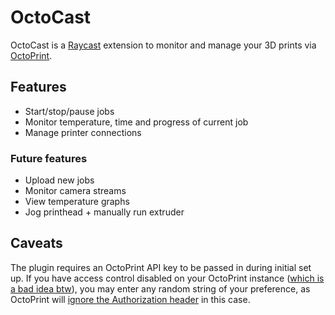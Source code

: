 # OctoCast

OctoCast is a [Raycast](https://raycast.com) extension to monitor and manage your 3D prints via [OctoPrint](https://octoprint.com).

## Features

- Start/stop/pause jobs
- Monitor temperature, time and progress of current job
- Manage printer connections

### Future features

- Upload new jobs
- Monitor camera streams
- View temperature graphs
- Jog printhead + manually run extruder

## Caveats

The plugin requires an OctoPrint API key to be passed in during initial set up. If you have access control disabled on your OctoPrint instance ([which is a bad idea btw](https://docs.octoprint.org/en/1.7.2/features/accesscontrol.html#if-you-are-using-a-vpn-and-your-setup-absolutely-requires-disabling-internal-octoprint-access-controls)), you may enter any random string of your preference, as OctoPrint will [ignore the Authorization header](https://docs.octoprint.org/en/1.7.2/api/general.html#authorization) in this case.
